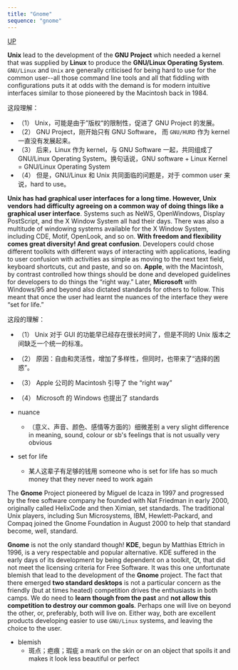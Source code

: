 ```yaml
---
title: "Gnome"
sequence: "gnome"
---
```


[UP](/linux.html)


**Unix** lead to the development of the **GNU Project**
which needed a kernel that was supplied by **Linux** to produce the **GNU/Linux Operating System**.
`GNU/Linux` and `Unix` are generally criticised for being hard to use for the common user--all those command line tools
and all that fiddling with configurations puts it at odds with the demand is for modern intuitive interfaces
similar to those pioneered by the Macintosh back in 1984.

这段理解：

- （1） Unix，可能是由于”版权“的限制性，促进了 GNU Project 的发展。
- （2） GNU Project，刚开始只有 GNU Software， 而 `GNU/HURD` 作为 kernel 一直没有发展起来。
- （3） 后来，Linux 作为 kernel，与 GNU Software 一起，共同组成了 GNU/Linux Operating System。换句话说，GNU software + Linux Kernel = GNU/Linux Operating System
- （4） 但是，GNU/Linux 和 Unix 共同面临的问题是，对于 common user 来说，hard to use。

**Unix has had graphical user interfaces for a long time.
However, Unix vendors had difficulty agreeing on a common way of doing things like a graphical user interface**.
Systems such as NeWS, OpenWindows, Display PostScript, and the X Window System all had their days.
There was also a multitude of windowing systems available for the X Window System,
including CDE, Motif, OpenLook, and so on.
**With freedom and flexibility comes great diversity! And great confusion**.
Developers could chose different toolkits with different ways of interacting with applications,
leading to user confusion with activities as simple as moving to the next text field, keyboard shortcuts,
cut and paste, and so on.
**Apple**, with the Macintosh, by contrast controlled how things should be done and developed guidelines
for developers to do things the “right way.”
Later, **Microsoft** with Windows/95 and beyond also dictated standards for others to follow.
This meant that once the user had learnt the nuances of the interface they were “set for life.”

这段的理解：

- （1） Unix 对于 GUI 的功能早已经存在很长时间了，但是不同的 Unix 版本之间缺乏一个统一的标准。
- （2） 原因：自由和灵活性，增加了多样性，但同时，也带来了“选择的困惑”。
- （3） Apple 公司的 Macintosh 引导了 the “right way”
- （4） Microsoft 的 Windows 也提出了 standards

- nuance
    - （意义、声音、颜色、感情等方面的）细微差别 a very slight difference in meaning, sound, colour or sb's feelings that is not usually very obvious

- set for life
    - 某人这辈子有足够的钱用 someone who is set for life has so much money that they never need to work again

The **Gnome** Project pioneered by Miguel de Icaza in 1997 and
progressed by the free software company he founded with Nat Friedman in early 2000,
originally called HelixCode and then Ximian, set standards.
The traditional Unix players, including Sun Microsystems, IBM, Hewlett-Packard,
and Compaq joined the Gnome Foundation in August 2000 to help that standard become, well, standard.

**Gnome** is not the only standard though!
**KDE**, begun by Matthias Ettrich in 1996, is a very respectable and popular alternative.
KDE suffered in the early days of its development by being dependent on a toolkit, Qt,
that did not meet the licensing criteria for Free Software.
It was this one unfortunate blemish that lead to the development of the **Gnome** project.
The fact that there emerged **two standard desktops** is not a particular concern as the friendly
(but at times heated) competition drives the enthusiasts in both camps.
We do need to **learn though from the past** and **not allow this competition to destroy our common goals**.
Perhaps one will live on beyond the other, or, preferably, both will live on.
Either way, both are excellent products developing easier to use `GNU/Linux` systems, and leaving the choice to the user.

- blemish
    - 斑点；疤痕；瑕疵 a mark on the skin or on an object that spoils it and makes it look less beautiful or perfect
